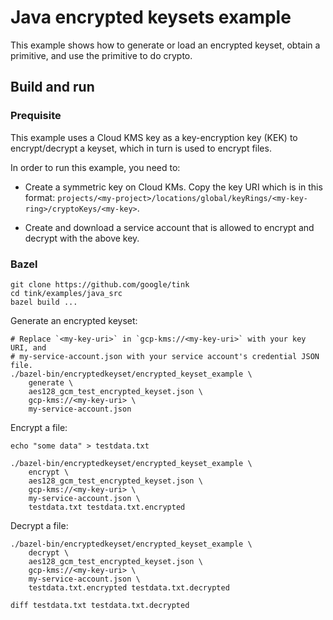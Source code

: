 # Java encrypted keysets example

This example shows how to generate or load an encrypted keyset, obtain a
primitive, and use the primitive to do crypto.

## Build and run

### Prequisite

This example uses a Cloud KMS key as a key-encryption key (KEK) to
encrypt/decrypt a keyset, which in turn is used to encrypt files.

In order to run this example, you need to:

*   Create a symmetric key on Cloud KMs. Copy the key URI which is in this
    format:
    `projects/<my-project>/locations/global/keyRings/<my-key-ring>/cryptoKeys/<my-key>`.

*   Create and download a service account that is allowed to encrypt and decrypt
    with the above key.

### Bazel

```shell
git clone https://github.com/google/tink
cd tink/examples/java_src
bazel build ...
```

Generate an encrypted keyset:

```shell
# Replace `<my-key-uri>` in `gcp-kms://<my-key-uri>` with your key URI, and
# my-service-account.json with your service account's credential JSON file.
./bazel-bin/encryptedkeyset/encrypted_keyset_example \
    generate \
    aes128_gcm_test_encrypted_keyset.json \
    gcp-kms://<my-key-uri> \
    my-service-account.json
```

Encrypt a file:

```shell
echo "some data" > testdata.txt

./bazel-bin/encryptedkeyset/encrypted_keyset_example \
    encrypt \
    aes128_gcm_test_encrypted_keyset.json \
    gcp-kms://<my-key-uri> \
    my-service-account.json \
    testdata.txt testdata.txt.encrypted
```

Decrypt a file:

```shell
./bazel-bin/encryptedkeyset/encrypted_keyset_example \
    decrypt \
    aes128_gcm_test_encrypted_keyset.json \
    gcp-kms://<my-key-uri> \
    my-service-account.json \
    testdata.txt.encrypted testdata.txt.decrypted

diff testdata.txt testdata.txt.decrypted
```
